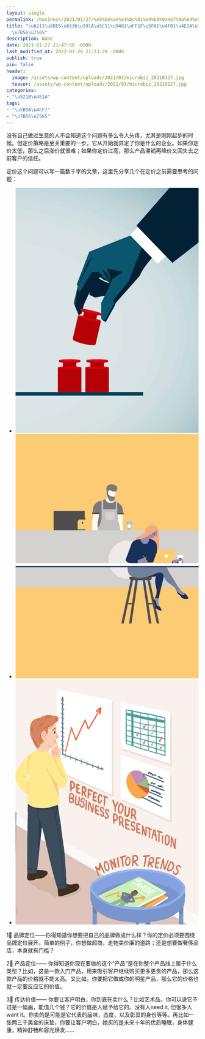 ```yaml
---
layout: single
permalink: /business/2021/01/27/%e5%be%ae%e4%bc%81%e4%b8%9a%e7%9a%84%e5%ae%9a%e4%bb%b7%e7%ad%96%e7%95%a5/
title: "\u6211\u8BE5\u6536\u591A\u5C11\u94B1\uFF1F\u5FAE\u4F01\u4E1A\u7684\u5B9A\u4EF7\
  \u7B56\u7565"
description: None
date: 2021-01-27 21:47:50 -0000
last_modified_at: 2022-07-29 21:23:29 -0000
publish: true
pin: false
header:
  image: /assets/wp-content/uploads/2021/03/microbiz_20210127.jpg
  teaser: /assets/wp-content/uploads/2021/03/microbiz_20210127.jpg
categories:
- "\u521B\u4E1A"
tags:
- "\u5B9A\u4EF7"
- "\u7B56\u7565"
---
```

没有自己做过生意的人不会知道这个问题有多么令人头疼，尤其是刚刚起步的时候。但定价策略是至关重要的一步，它从开始就界定了你是什么的企业。如果你定价太低，那么之后涨价就很难；如果你定价过高，那么产品滞销再降价又回失去之前客户的信任。

定价这个问题可以写一篇数千字的文章，这里先分享几个在定价之前需要思考的问题：

* ![](/assets/wp-content/uploads/2021/03/210127-3-768x1024.jpg)
* ![](/assets/wp-content/uploads/2021/03/210127-1-769x1024.jpg)
* ![](/assets/wp-content/uploads/2021/03/210127-2.png)

1⃣️ 品牌定位——你得知道你想要把自己的品牌做成什么样？你的定价必须要围绕品牌定位展开。简单的例子，你想做超商，走物美价廉的道路；还是想要做奢侈品店，本身就有门槛？

2⃣️ 产品定位—— 你得知道你现在要做的这个“产品”是在你整个产品线上属于什么类型？比如，这是一款入门产品，用来吸引客户继续购买更多更贵的产品，那么这款产品的价格就不能太高。又比如，你要把它做成你的明星产品，那么它的价格也就一定要反应它的价值。

3⃣️ 传达价值—— 你要让客户明白，你到底在卖什么？比如艺术品，你可以说它不过是一幅画，能值几个钱？它的价值是人赋予给它的。没有人need it, 但很多人want it。你卖的是可能是它代表的品味，态度，以及彰显的身份等等。再比如一张两三千美金的床垫，你要让客户明白，她买的是未来十年的优质睡眠，身体健康，精神舒畅和容光焕发……
